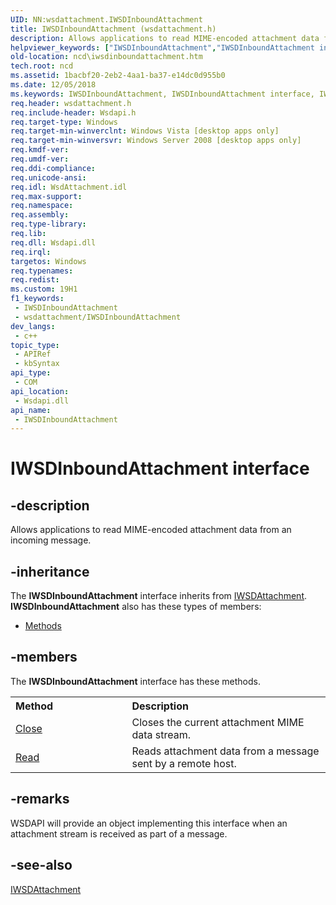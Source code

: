 ```yaml
---
UID: NN:wsdattachment.IWSDInboundAttachment
title: IWSDInboundAttachment (wsdattachment.h)
description: Allows applications to read MIME-encoded attachment data from an incoming message.
helpviewer_keywords: ["IWSDInboundAttachment","IWSDInboundAttachment interface","IWSDInboundAttachment interface","described","ncd.iwsdinboundattachment","wsdattachment/IWSDInboundAttachment"]
old-location: ncd\iwsdinboundattachment.htm
tech.root: ncd
ms.assetid: 1bacbf20-2eb2-4aa1-ba37-e14dc0d955b0
ms.date: 12/05/2018
ms.keywords: IWSDInboundAttachment, IWSDInboundAttachment interface, IWSDInboundAttachment interface,described, ncd.iwsdinboundattachment, wsdattachment/IWSDInboundAttachment
req.header: wsdattachment.h
req.include-header: Wsdapi.h
req.target-type: Windows
req.target-min-winverclnt: Windows Vista [desktop apps only]
req.target-min-winversvr: Windows Server 2008 [desktop apps only]
req.kmdf-ver: 
req.umdf-ver: 
req.ddi-compliance: 
req.unicode-ansi: 
req.idl: WsdAttachment.idl
req.max-support: 
req.namespace: 
req.assembly: 
req.type-library: 
req.lib: 
req.dll: Wsdapi.dll
req.irql: 
targetos: Windows
req.typenames: 
req.redist: 
ms.custom: 19H1
f1_keywords:
 - IWSDInboundAttachment
 - wsdattachment/IWSDInboundAttachment
dev_langs:
 - c++
topic_type:
 - APIRef
 - kbSyntax
api_type:
 - COM
api_location:
 - Wsdapi.dll
api_name:
 - IWSDInboundAttachment
---
```


# IWSDInboundAttachment interface


## -description

Allows applications to read MIME-encoded attachment data from an incoming message.

## -inheritance

The <b xmlns:loc="http://microsoft.com/wdcml/l10n">IWSDInboundAttachment</b> interface inherits from <a href="https://docs.microsoft.com/windows/desktop/api/wsdattachment/nn-wsdattachment-iwsdattachment">IWSDAttachment</a>. <b>IWSDInboundAttachment</b> also has these types of members:
<ul>
<li><a href="https://docs.microsoft.com/">Methods</a></li>
</ul>

## -members

The <b>IWSDInboundAttachment</b> interface has these methods.
<table class="members" id="memberListMethods">
<tr>
<th align="left" width="37%">Method</th>
<th align="left" width="63%">Description</th>
</tr>
<tr data="declared;">
<td align="left" width="37%">
<a href="https://docs.microsoft.com/windows/desktop/api/wsdattachment/nf-wsdattachment-iwsdinboundattachment-close">Close</a>
</td>
<td align="left" width="63%">
Closes the current attachment MIME data stream.

</td>
</tr>
<tr data="declared;">
<td align="left" width="37%">
<a href="https://docs.microsoft.com/windows/desktop/api/wsdattachment/nf-wsdattachment-iwsdinboundattachment-read">Read</a>
</td>
<td align="left" width="63%">
Reads attachment data from a message sent by a remote host.

</td>
</tr>
</table>

## -remarks

WSDAPI will provide an object implementing this interface when an attachment stream is received as part of a message.

## -see-also

<a href="https://docs.microsoft.com/windows/desktop/api/wsdattachment/nn-wsdattachment-iwsdattachment">IWSDAttachment</a>

